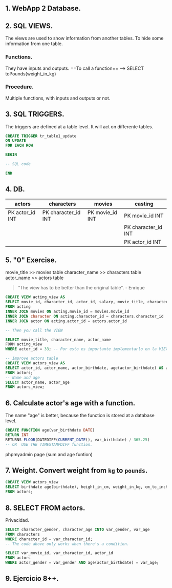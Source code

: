 ## 1. WebApp 2 Database.

## 2. SQL VIEWS.

The views are used to show information from another tables. To hide some information from one table.

### Functions.

They have inputs and outputs. ==To call a function== --> SELECT toPounds(weight_in_kg)

### Procedure.

Multiple functions, with inputs and outputs or not.

## 3. SQL TRIGGERS.

The triggers are defined at a table level. It will act on differente tables.

````sql
CREATE TRIGGER tr_table1_update
ON UPDATE
FOR EACH ROW

BEGIN

-- SQL code

END
````

## 4. DB.

| actors          | characters          | movies          | casting             |
| --------------- | ------------------- | --------------- | ------------------- |
| PK actor_id INT | PK character_id INT | PK movie_id INT | PK movie_id INT     |
|                 |                     |                 | PK character_id INT |
|                 |                     |                 | PK actor_id INT     |

## 5. "0" Exercise.

movie_title >> movies table
character_name >> characters table
actor_name >> actors table

> "The view has to be better than the original table". - Enrique

````sql
CREATE VIEW acting_view AS
SELECT movie_id, character_id, actor_id, salary, movie_title, character_name, actor_name
FROM acting
INNER JOIN movies ON acting.movie_id = movies.movie_id
INNER JOIN character ON acting.character_id = characters.character_id
INNER JOIN actor ON acting.actor_id = actors.actor_id

-- Then you call the VIEW

SELECT movie_title, character_name, actor_name
FORM acting_view
WHERE actor_id = 33; -- Por esto es importante implementarlo en la VIEW.
````

````sql
-- Improve actors table
CREATE VIEW actors_view AS
SELECT actor_id, actor_name, actor_birthdate, age(actor_birthdate) AS actor_age
FROM actors;
-- Name and age
SELECT actor_name, actor_age
FROM actors_view;
````

## 6. Calculate actor's age with a function.

The name "age" is better, because the function is stored at a database level.

````sql
CREATE FUNCTION age(var_birthdate DATE)
RETURN INT
RETURNS FLOOR(DATEDIFF(CURRENT_DATE(), var_birthdate) / 365.25)
-- OR  USE THE TIMESTAMPDIFF function.
````

phpmyadmin page (sum and age funtion)

## 7. Weight. Convert weight from `kg` to `pounds`.

````sql
CREATE VIEW actors_view
SELECT birthdate age(birthdate), height_in_cm, weight_in_kg, cm_to_inches(height_in_cm), kg_to_pounds(weight_in_kg)
FROM actors;
````

## 8. SELECT FROM actors.

Privacidad.

````sql
SELECT character_gender, character_age INTO var_gender, var_age
FROM characters
WHERE character_id = var_character_id;
-- The code above only works when there's a condition.

SELECT var_movie_id, var_character_id, actor_id
FROM actors
WHERE actor_gender = var_gender AND age(actor_birthdate) = var_age;
````

## 9. Ejercicio 8++.


